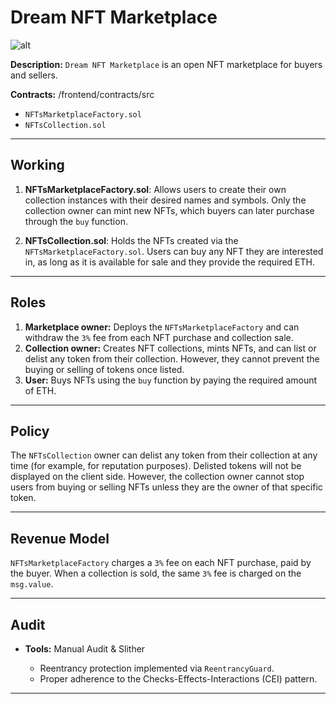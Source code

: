 # Dream NFT Marketplace

![alt](./frontend/Image.png)

**Description:** `Dream NFT Marketplace` is an open NFT marketplace for buyers and sellers.

**Contracts:** /frontend/contracts/src

- `NFTsMarketplaceFactory.sol`
- `NFTsCollection.sol`

---

## Working

1. **NFTsMarketplaceFactory.sol**: Allows users to create their own collection instances with their desired names and symbols. Only the collection owner can mint new NFTs, which buyers can later purchase through the `buy` function.

2. **NFTsCollection.sol**: Holds the NFTs created via the `NFTsMarketplaceFactory.sol`. Users can buy any NFT they are interested in, as long as it is available for sale and they provide the required ETH.

---

## Roles

1. **Marketplace owner:** Deploys the `NFTsMarketplaceFactory` and can withdraw the `3%` fee from each NFT purchase and collection sale.
2. **Collection owner:** Creates NFT collections, mints NFTs, and can list or delist any token from their collection. However, they cannot prevent the buying or selling of tokens once listed.
3. **User:** Buys NFTs using the `buy` function by paying the required amount of ETH.

---

## Policy

The `NFTsCollection` owner can delist any token from their collection at any time (for example, for reputation purposes). Delisted tokens will not be displayed on the client side. However, the collection owner cannot stop users from buying or selling NFTs unless they are the owner of that specific token.

---

## Revenue Model

`NFTsMarketplaceFactory` charges a `3%` fee on each NFT purchase, paid by the buyer. When a collection is sold, the same `3%` fee is charged on the `msg.value`.

---

## Audit

- **Tools:** Manual Audit & Slither

  - Reentrancy protection implemented via `ReentrancyGuard`.
  - Proper adherence to the Checks-Effects-Interactions (CEI) pattern.

---
